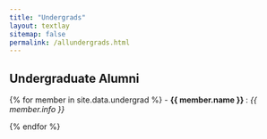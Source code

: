 ```yaml
---
title: "Undergrads"
layout: textlay
sitemap: false
permalink: /allundergrads.html
---
```


## Undergraduate Alumni

<div class="jumbotron">
{% for member in site.data.undergrad %}
- <b>{{ member.name }} </b>: <i> {{ member.info }}</i>

{% endfor %}
</div>